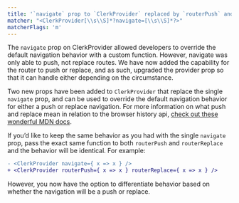 ```yaml
---
title: '`navigate` prop to `ClerkProvider` replaced by `routerPush` and `routerReplace`'
matcher: "<ClerkProvider[\\s\\S]*?navigate=[\\s\\S]*?>"
matcherFlags: 'm'
---
```


The `navigate` prop on ClerkProvider allowed developers to override the default navigation behavior with a custom function. However, navigate was only able to push, not replace routes. We have now added the capability for the router to push or replace, and as such, upgraded the provider prop so that it can handle either depending on the circumstance.

Two new props have been added to `ClerkProvider` that replace the single `navigate` prop, and can be used to override the default navigation behavior for either a push or replace navigation. For more information on what push and replace mean in relation to the browser history api, [check out these wonderful MDN docs](https://developer.mozilla.org/en-US/docs/Web/API/History_API/Working_with_the_History_API).

If you’d like to keep the same behavior as you had with the single `navigate` prop, pass the exact same function to both `routerPush` and `routerReplace` and the behavior will be identical. For example:

```diff
- <ClerkProvider navigate={ x => x } />
+ <ClerkProvider routerPush={ x => x } routerReplace={ x => x } />
```

However, you now have the option to differentiate behavior based on whether the navigation will be a push or replace.
